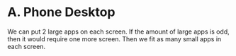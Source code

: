# A. Phone Desktop
We can put 2 large apps on each screen. If the amount of large apps is odd, then it would require one more screen. Then we fit as many small apps in each screen.

